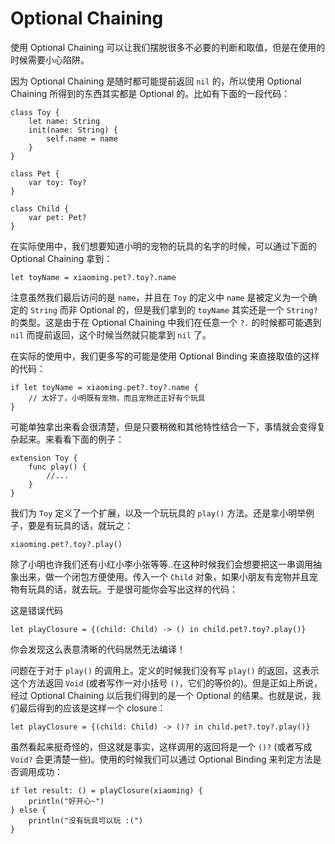 # Optional Chaining

使用 Optional Chaining 可以让我们摆脱很多不必要的判断和取值，但是在使用的时候需要小心陷阱。

因为 Optional Chaining 是随时都可能提前返回 `nil` 的，所以使用 Optional Chaining 所得到的东西其实都是 Optional 的。比如有下面的一段代码：

    class Toy {
        let name: String
        init(name: String) {
            self.name = name
        }
    }

    class Pet {
        var toy: Toy?
    }

    class Child {
        var pet: Pet?
    }

在实际使用中，我们想要知道小明的宠物的玩具的名字的时候，可以通过下面的 Optional Chaining 拿到：

    let toyName = xiaoming.pet?.toy?.name

注意虽然我们最后访问的是 `name`，并且在 `Toy` 的定义中 `name` 是被定义为一个确定的 `String` 而非 Optional 的，但是我们拿到的 `toyName` 其实还是一个 `String?` 的类型。这是由于在 Optional Chaining 中我们在任意一个 `?.` 的时候都可能遇到 `nil` 而提前返回，这个时候当然就只能拿到 `nil` 了。

在实际的使用中，我们更多写的可能是使用 Optional Binding 来直接取值的这样的代码：

    if let toyName = xiaoming.pet?.toy?.name {
        // 太好了，小明既有宠物，而且宠物还正好有个玩具
    }

可能单独拿出来看会很清楚，但是只要稍微和其他特性结合一下，事情就会变得复杂起来。来看看下面的例子：
    
    extension Toy {
        func play() {
            //...
        }
    }
    
我们为 `Toy` 定义了一个扩展，以及一个玩玩具的 `play()` 方法。还是拿小明举例子，要是有玩具的话，就玩之：

    xiaoming.pet?.toy?.play()

除了小明也许我们还有小红小李小张等等..在这种时候我们会想要把这一串调用抽象出来，做一个闭包方便使用。传入一个 `Child` 对象，如果小朋友有宠物并且宠物有玩具的话，就去玩。于是很可能你会写出这样的代码：


<div class="ui error message">
  <div class="header">
  <i class="fa fa-bug"></i>
    这是错误代码
  </div>
  <pre><code>let playClosure = {(child: Child) -> () in child.pet?.toy?.play()}</code></pre>
</div>

你会发现这么表意清晰的代码居然无法编译！

问题在于对于 `play()` 的调用上。定义的时候我们没有写 `play()` 的返回，这表示这个方法返回 `Void` (或者写作一对小括号 `()`，它们的等价的)。但是正如上所说，经过 Optional Chaining 以后我们得到的是一个 Optional 的结果。也就是说，我们最后得到的应该是这样一个 closure：

    let playClosure = {(child: Child) -> ()? in child.pet?.toy?.play()}

虽然看起来挺奇怪的，但这就是事实，这样调用的返回将是一个 `()?` (或者写成 `Void?` 会更清楚一些)。使用的时候我们可以通过 Optional Binding 来判定方法是否调用成功：

    if let result: () = playClosure(xiaoming) {
        println("好开心~")
    } else {
        println("没有玩具可以玩 :(")
    }

